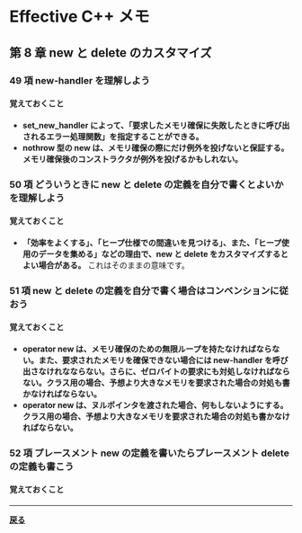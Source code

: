 # Effective C++ メモ

## 第 8 章 new と delete のカスタマイズ

### 49 項 new-handler を理解しよう

#### 覚えておくこと

* **set_new_handler によって、「要求したメモリ確保に失敗したときに呼び出されるエラー処理関数」を指定することができる。**
* **nothrow 型の new は、メモリ確保の際にだけ例外を投げないと保証する。メモリ確保後のコンストラクタが例外を投げるかもしれない。**

### 50 項 どういうときに new と delete の定義を自分で書くとよいかを理解しよう

#### 覚えておくこと

* **「効率をよくする」、「ヒープ仕様での間違いを見つける」、また、「ヒープ使用のデータを集める」などの理由で、new と delete をカスタマイズするとよい場合がある。**
  これはそのままの意味です。

### 51 項 new と delete の定義を自分で書く場合はコンベンションに従おう

#### 覚えておくこと

* **operator new は、メモリ確保のための無限ループを持たなければならない。また、要求されたメモリを確保できない場合には new-handler を呼び出さなけれなならない。さらに、ゼロバイトの要求にも対処しなければならない。クラス用の場合、予想より大きなメモリを要求された場合の対処も書かなければならない。**
* **operator new は、ヌルポインタを渡された場合、何もしないようにする。クラス用の場合、予想より大きなメモリを要求された場合の対処も書かなければならない。**

### 52 項 プレースメント new の定義を書いたらプレースメント delete の定義も書こう

#### 覚えておくこと

***

**[戻る](./index.md)**

